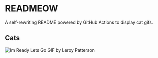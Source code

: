 # READMEOW

A self-rewriting README powered by GitHub Actions to display cat gifs.

## Cats

![Im Ready Lets Go GIF by Leroy Patterson](https://media4.giphy.com/media/CjmvTCZf2U3p09Cn0h/200.gif?cid=9acd02da5xvbfdikafg7sswbzbzr92ac9oc53u0b9took2rk&ep=v1_gifs_search&rid=200.gif&ct=g)

